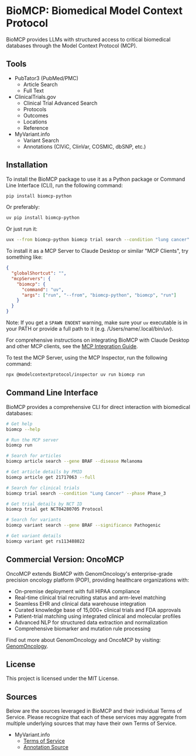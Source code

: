 # BioMCP: Biomedical Model Context Protocol

BioMCP provides LLMs with structured access to critical biomedical databases
through the Model Context Protocol (MCP).

## Tools

- PubTator3 (PubMed/PMC)
  - Article Search
  - Full Text
- ClinicalTrials.gov
  - Clinical Trial Advanced Search
  - Protocols
  - Outcomes
  - Locations
  - Reference
- MyVariant.info
  - Variant Search
  - Annotations (CIViC, ClinVar, COSMIC, dbSNP, etc.)

## Installation

To install the BioMCP package to use it as a Python package or Command Line
Interface (CLI), run the following command:

```bash
pip install biomcp-python
```

Or preferably:

```bash
uv pip install biomcp-python
```

Or just run it:

```bash
uvx --from biomcp-python biomcp trial search --condition "lung cancer" --intervention "pembro"
```

To install it as a MCP Server to Claude Desktop or similar "MCP Clients", try
something like:

```json
{
  "globalShortcut": "",
  "mcpServers": {
    "biomcp": {
      "command": "uv",
      "args": ["run", "--from", "biomcp-python", "biomcp", "run"]
    }
  }
}
```

Note: If you get a `SPAWN ENOENT` warning, make sure your `uv` executable
is in your PATH or provide a full path to it (e.g. /Users/name/.local/bin/uv).

For comprehensive instructions on integrating BioMCP with Claude Desktop and other MCP clients, see the [MCP Integration Guide](docs/mcp_integration.md).

To test the MCP Server, using the MCP Inspector, run the following command:

```bash
npx @modelcontextprotocol/inspector uv run biomcp run
```

## Command Line Interface

BioMCP provides a comprehensive CLI for direct interaction with biomedical
databases:

```bash
# Get help
biomcp --help

# Run the MCP server
biomcp run

# Search for articles
biomcp article search --gene BRAF --disease Melanoma

# Get article details by PMID
biomcp article get 21717063 --full

# Search for clinical trials
biomcp trial search --condition "Lung Cancer" --phase Phase_3

# Get trial details by NCT ID
biomcp trial get NCT04280705 Protocol

# Search for variants
biomcp variant search --gene BRAF --significance Pathogenic

# Get variant details
biomcp variant get rs113488022
```

## Commercial Version: OncoMCP

OncoMCP extends BioMCP with GenomOncology's enterprise-grade precision oncology
platform (POP), providing healthcare organizations with:

- On-premise deployment with full HIPAA compliance
- Real-time clinical trial recruiting status and arm-level matching
- Seamless EHR and clinical data warehouse integration
- Curated knowledge base of 15,000+ clinical trials and FDA approvals
- Patient-trial matching using integrated clinical and molecular profiles
- Advanced NLP for structured data extraction and normalization
- Comprehensive biomarker and mutation rule processing

Find out more about GenomOncology and OncoMCP by visiting:
[GenomOncology](https://genomoncology.com/).

## License

This project is licensed under the MIT License.


## Sources

Below are the sources leveraged in BioMCP and their individual Terms of
Service. Please recognize that each of these services may aggregate 
from multiple underlying sources that may have their own Terms of Service.


- MyVariant.info
    * [Terms of Service](https://myvariant.info/terms)
    * [Annotation Source](https://docs.myvariant.info/en/latest/doc/data.html)


